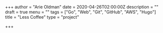 +++
author = "Arie Oldman"
date = 2020-04-26T02:00:00Z
description = ""
draft = true
menu = ""
tags = ["Go", "Web", "Git", "GitHub", "AWS", "Hugo"]
title = "Less Coffee"
type = "project"

+++
